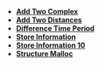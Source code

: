 - **[Add Two Complex](CAddTwoComplex.md)**
- **[Add Two Distances](CAddTwoDistances.md)**
- **[Difference Time Period](CDifferenceTimePeriod.md)**
- **[Store Information](CStoreInfo.md)**
- **[Store Information 10](CStoreInfo10.md)**
- **[Structure Malloc](CStructureMalloc)**
